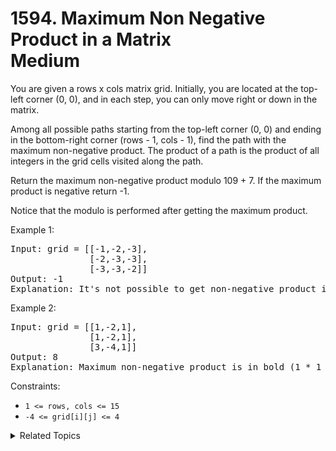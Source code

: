 # 1594. Maximum Non Negative Product in a Matrix<br> Medium

You are given a rows x cols matrix grid. Initially, you are located at the top-left corner (0, 0), and in each step, you can only move right or down in the matrix.

Among all possible paths starting from the top-left corner (0, 0) and ending in the bottom-right corner (rows - 1, cols - 1), find the path with the maximum non-negative product. The product of a path is the product of all integers in the grid cells visited along the path.

Return the maximum non-negative product modulo 109 + 7. If the maximum product is negative return -1.

Notice that the modulo is performed after getting the maximum product.

Example 1:

<pre>
Input: grid = [[-1,-2,-3],
               [-2,-3,-3],
               [-3,-3,-2]]
Output: -1
Explanation: It's not possible to get non-negative product in the path from (0, 0) to (2, 2), so return -1.
</pre>

Example 2:

<pre>
Input: grid = [[1,-2,1],
               [1,-2,1],
               [3,-4,1]]
Output: 8
Explanation: Maximum non-negative product is in bold (1 * 1 * -2 * -4 * 1 = 8).
</pre>

Constraints:

- `1 <= rows, cols <= 15`
- `-4 <= grid[i][j] <= 4`

<details>

<summary> Related Topics </summary>

-   `Dynamic Programming`
-   `Matrix`

</details>